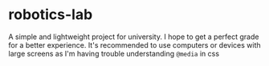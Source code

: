 # robotics-lab

A simple and lightweight project for university. I hope to get a perfect grade for a better experience. It's recommended to use computers or devices with large screens as I'm having trouble understanding `@media` in css
